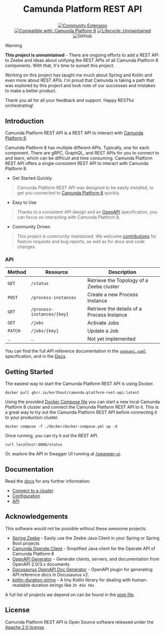 <h1 align="center">
  <p align="center">Camunda Platform REST API</p>
</h1>

<p align="center">
  <a href="https://github.com/camunda-community-hub/community"><img src="https://img.shields.io/badge/Community%20Extension-An%20open%20source%20community%20maintained%20project-FF4700" alt="Community Extension" /></a>
  <br/>
  <a href="https://camunda.com/platform/"><img src="https://img.shields.io/badge/Compatible%20with-Camunda%20Platform%208-0072Ce" alt="Compatible with: Camunda Platform 8" /></a>
  <a href="https://github.com/Camunda-Community-Hub/community/blob/main/extension-lifecycle.md#Unmaintained-"><img src="https://img.shields.io/badge/Lifecycle-Unmaintained-lightgrey" alt="Lifecycle: Unmaintained" /></a>
  <img alt="GitHub" src="https://img.shields.io/github/license/korthout/camunda-platform-rest-api?label=License" alt="Licence: Apache-2.0">
</p>

> [!WARNING]
> **This project is unmaintained** - There are ongoing efforts to add a REST API to Zeebe and ideas about unifying the REST APIs of all Camunda Platform 8 components.
> With that, it's time to sunset this project.
>
> Working on this project has taught me much about Spring and Kotlin and even more about REST APIs.
> I'm proud that Camunda is taking a path that was explored by this project and took note of our successes and mistakes to make a better product.
>
> Thank you all for all your feedback and support.
> Happy RESTful orchestrating!

## Introduction

Camunda Platform REST API is a REST API to interact with [Camunda Platform 8](https://camunda.com/platform/).

Camunda Platform 8 has multiple different APIs.
Typically, one for each component.
There are gRPC, GraphQL, and REST APIs for you to connect to and learn, which can be difficult and time consuming.
Camunda Platform REST API offers a single consistent REST API to interact with Camunda Platform 8.

- Get Started Quickly

> Camunda Platform REST API was designed to be easily installed, to get you connected to [Camunda Platform 8](https://camunda.com/platform/) quickly.

- Easy to Use

> Thanks to a consistent API design and an [OpenAPI](https://www.openapis.org/) specification, you can focus on interacting with Camunda Platform 8.

- Community Driven

> This project is community maintained. We welcome [contributions](https://github.com/korthout/camunda-platform-rest-api/blob/main/CONTRIBUTING.md) for feature requests and bug reports, as well as for docs and code changes.

### API

| Method  |          Resource          |                Description                 |
|---------|----------------------------|--------------------------------------------|
| `GET`   | `/status`                  | Retrieve the Topology of a Zeebe cluster   |
| `POST`  | `/process-instances`       | Create a new Process Instance              |
| `GET`   | `/process-instances/{key}` | Retrieve the details of a Process Instance |
| `GET`   | `/jobs`                    | Activate Jobs                              |
| `PATCH` | `/jobs/{key}`              | Update a Job                               |
| ..      | ..                         | Not yet implemented                        |

You can find the full API reference documentation in the [`openapi.yaml`](openapi.yaml) specification, and in the [Docs](https://korthout.github.io/camunda-platform-rest-api/).

## Getting Started

The easiest way to start the Camunda Platform REST API is using Docker.

```shell
docker pull ghcr.io/korthout/camunda-platform-rest-api:latest
```

Using the provided [Docker Compose file](./docker/docker-compose.yml) you can start a new local Camunda Platform 8 cluster and connect the Camunda Platform REST API to it.
This is a great way to try out the Camunda Platform REST API before connecting it to your production cluster.

```shell
docker compose -f ./docker/docker-compose.yml up -d
```

Once running, you can try it out the REST API.

```shell
curl localhost:8080/status
```

Or, explore the API in Swagger UI running at [/swagger-ui](http://localhost:8080/swagger-ui.html).

## Documentation

Read the [docs](https://korthout.github.io/camunda-platform-rest-api/) for any further information:
- [Connect to a cluster](https://korthout.github.io/camunda-platform-rest-api/docs/guides/connection)
- [Configuration](https://korthout.github.io/camunda-platform-rest-api/docs/guides/config)
- [API](https://korthout.github.io/camunda-platform-rest-api/docs/api)

## Acknowledgements

This software would not be possible without these awesome projects:

- [Spring Zeebe](https://github.com/camunda-community-hub/spring-zeebe)
  \- Easily use the Zeebe Java Client in your Spring or Spring Boot projects
- [Camunda Operate Client](https://github.com/camunda-community-hub/camunda-operate-client-java)
  \- Simplified Java client for the Operate API of Camunda Platform 8
- [OpenAPI Generator](https://github.com/OpenAPITools/openapi-generator)
  \- Generate clients, servers, and documentation from OpenAPI 2.0/3.x documents
- [Docusaurus OpenAPI Doc Generator](https://github.com/PaloAltoNetworks/docusaurus-openapi-docs)
  \- OpenAPI plugin for generating API reference docs in Docusaurus v2.
- [kotlin-duration-string](https://github.com/blueanvil/kotlin-duration-string)
  \- A tiny Kotlin library for dealing with human-readable duration strings like `2h 45m 50s`

A full list of projects we depend on can be found in the [pom file](pom.xml).

## License

Camunda Platform REST API is Open Source software released under the [Apache 2.0 license](https://www.apache.org/licenses/LICENSE-2.0.html).
